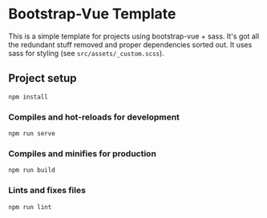 # Bootstrap-Vue Template

This is a simple template for projects using
bootstrap-vue + sass. It's got all the redundant
stuff removed and proper dependencies sorted out.
It uses sass for styling (see `src/assets/_custom.scss`).

## Project setup
```
npm install
```

### Compiles and hot-reloads for development
```
npm run serve
```

### Compiles and minifies for production
```
npm run build
```

### Lints and fixes files
```
npm run lint
```
